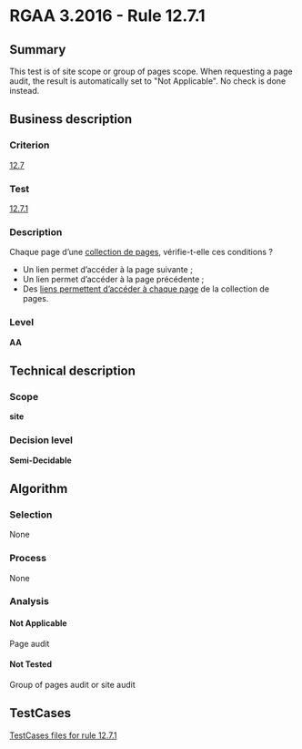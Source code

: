 # RGAA 3.2016 - Rule 12.7.1

## Summary
This test is of site scope or group of pages scope. When requesting a page audit, the result is automatically set to "Not Applicable". No check is done instead.

## Business description

### Criterion
[12.7](http://references.modernisation.gouv.fr/rgaa-accessibilite/2016/criteres.html#crit-12-7)

### Test
[12.7.1](http://references.modernisation.gouv.fr/rgaa-accessibilite/2016/criteres.html#test-12-7-1)

### Description
<div lang="fr">Chaque page d&#x2019;une <a href="http://references.modernisation.gouv.fr/rgaa-accessibilite/2016/glossaire.html#collection-de-pages">collection de pages</a>, v&#xE9;rifie-t-elle ces conditions&nbsp;? <ul><li>Un lien permet d&#x2019;acc&#xE9;der &#xE0; la page suivante&nbsp;;</li> <li>Un lien permet d&#x2019;acc&#xE9;der &#xE0; la page pr&#xE9;c&#xE9;dente&nbsp;;</li> <li>Des <a href="http://references.modernisation.gouv.fr/rgaa-accessibilite/2016/glossaire.html#accder--chaque-page-de-la-collection-de-pages">liens permettent d&#x2019;acc&#xE9;der &#xE0; chaque page</a> de la collection de pages.</li> </ul></div>

### Level
**AA**

## Technical description

### Scope
**site**

### Decision level
**Semi-Decidable**

## Algorithm

### Selection

None

### Process

None

### Analysis

#### Not Applicable

Page audit 

#### Not Tested

Group of pages audit or site audit



##  TestCases

[TestCases files for rule 12.7.1](https://github.com/Asqatasun/Asqatasun/tree/develop/rules/rules-rgaa3.2016/src/test/resources/testcases/rgaa32016/Rgaa32016Rule120701/)


